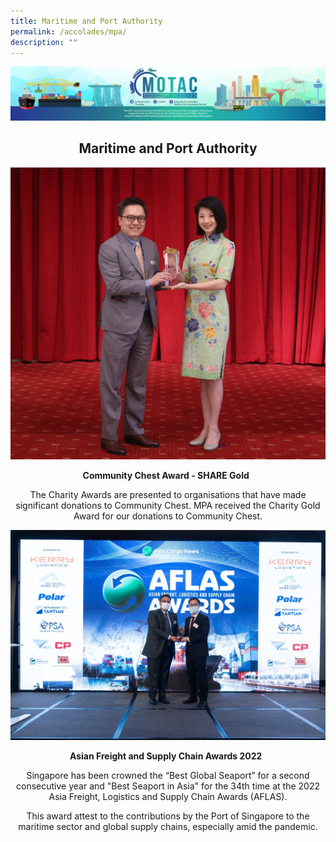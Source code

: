 ```yaml
---
title: Maritime and Port Authority
permalink: /accolades/mpa/
description: ""
---
```

![](/images/hero.png)

<center>
	<h2>Maritime and Port Authority</h2>
</center>

![](/images/ACCOLADES/MPA/Charity%20SHARE%20Gold%20Award%202022.jpg)

<center>
	<p><b>Community Chest Award - SHARE Gold  </b></p>
	<p>The Charity Awards are presented to organisations that have made significant donations to Community Chest. MPA received the Charity Gold Award for our donations to Community Chest.</p>
</center>

![](/images/ACCOLADES/MPA/Best%20Seaport%20in%20Asia%202022.jpeg)

<center>
	<p><b>Asian Freight and Supply Chain Awards 2022  </b></p>
	<p>Singapore has been crowned the “Best Global Seaport” for a second consecutive year and "Best Seaport in Asia" for the 34th time at the 2022 Asia Freight, Logistics and Supply Chain Awards (AFLAS).</p>
	<p>This award attest to the contributions by the Port of Singapore to the maritime sector and global supply chains, especially amid the pandemic.</p>
</center>
